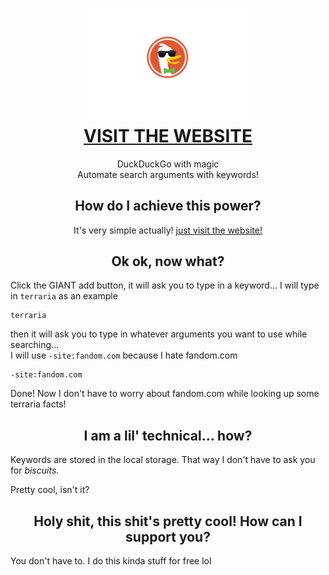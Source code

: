 <h1 align=center><img width="50%" src="/logo.svg"></img><br><a href="https://rngvalue.github.io/ducked-up-go">VISIT THE WEBSITE</a></h1>
<p align=center>DuckDuckGo with magic<br>Automate search arguments with keywords!</p>

<h2 align=center>How do I achieve this power?</h2>
<p align=center>It's very simple actually! <a href="https://rngvalue.github.io/ducked-up-go">just visit the website!</a></p>

<h2 align=center>Ok ok, now what?</h2>
<p>Click the GIANT add button, it will ask you to type in a keyword... I will type in <code>terraria</code> as an example</p>
<pre><code>terraria</code></pre>
<p>then it will ask you to type in whatever arguments you want to use while searching...<br>I will use <code>-site:fandom.com</code> because I hate fandom.com</p>
<pre><code>-site:fandom.com</code></pre>
<p>Done! Now I don't have to worry about fandom.com while looking up some terraria facts!</p>

<h2 align=center>I am a lil' technical... how?</h2>
<p>Keywords are stored in the local storage. That way I don't have to ask you for <em>biscuits.</em></p>
<p>Pretty cool, isn't it?</p>

<h2 align=center>Holy shit, this shit's pretty cool! How can I support you?</h2>
<p>You don't have to. I do this kinda stuff for free lol</p>
